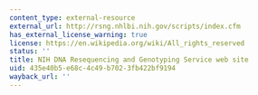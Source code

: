 ```yaml
---
content_type: external-resource
external_url: http://rsng.nhlbi.nih.gov/scripts/index.cfm
has_external_license_warning: true
license: https://en.wikipedia.org/wiki/All_rights_reserved
status: ''
title: NIH DNA Resequencing and Genotyping Service web site
uid: 435e40b5-e68c-4c49-b702-3fb422bf9194
wayback_url: ''
---
```

